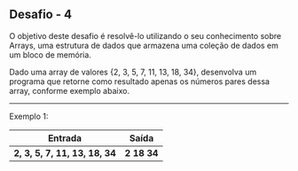 ## Desafio - 4

O objetivo deste desafio é resolvê-lo utilizando o seu conhecimento sobre Arrays, uma estrutura de dados que armazena uma coleção de dados em um bloco de memória.

Dado uma array de valores {2, 3, 5, 7, 11, 13, 18, 34}, desenvolva um programa que retorne como resultado apenas os números pares dessa array, conforme exemplo abaixo.

_____

Exemplo 1:

| **Entrada**                    | **Saída**   |
| ------------------------------ | ----------- |
| **2, 3, 5, 7, 11, 13, 18, 34** | **2 18 34** |